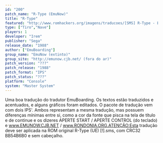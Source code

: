 ```yaml
---
id: "200"
patch_name: "R-Type (EmuNow)"
title: "R-Type"
featured: "http://www.romhackers.org/imagens/traducoes/[SMS] R-Type - EmuNow - 1.png"
type: ["Tiro","Nave"]
players: 1
developer: "Irem"
publisher: "Sega"
release_date: "1988"
author: ["EmuBoarding"]
group_name: "EmuNow (extinto)"
group_site: "http://emunow.cjb.net/ (fora do ar)"
patch_version: "???"
patch_release: "1988"
patch_format: "IPS"
patch_status: "???"
platform: "Console"
system: "Master System"
---
```


Uma boa tradução do tradutor EmuBoarding. Os textos estão traduzidos e acentuados, e alguns gráficos foram editados. O pacote de tradução vem com dois IPS'. Ambos representam a mesma tradução, mas possuem diferenças mínimas entre si, como a cor da fonte que pisca na tela de título e de continue e os dizeres APERTE START / APERTE CONTROL (do teclado) e www.EMUNOW.CJB.NET / www.RONDONIA.ORG.ATENÇÃO:Esta tradução deve ser aplicada na ROM original R-Type (UE) [!].sms, com CRC32 BB54B6B0 e sem cabeçalho.